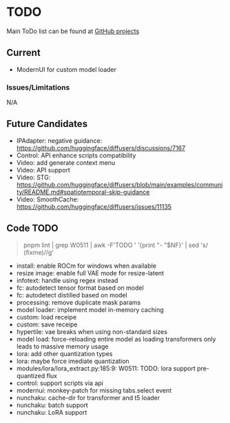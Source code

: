 # TODO

Main ToDo list can be found at [GitHub projects](https://github.com/users/vladmandic/projects)

## Current

- ModernUI for custom model loader

### Issues/Limitations

N/A

## Future Candidates

- IPAdapter: negative guidance: <https://github.com/huggingface/diffusers/discussions/7167>  
- Control: API enhance scripts compatibility  
- Video: add generate context menu  
- Video: API support  
- Video: STG: <https://github.com/huggingface/diffusers/blob/main/examples/community/README.md#spatiotemporal-skip-guidance>  
- Video: SmoothCache: https://github.com/huggingface/diffusers/issues/11135  

## Code TODO

> pnpm lint | grep W0511 | awk -F'TODO ' '{print "- "$NF}' | sed 's/ (fixme)//g'
 
- install: enable ROCm for windows when available
- resize image: enable full VAE mode for resize-latent
- infotext: handle using regex instead
- fc: autodetect tensor format based on model
- fc: autodetect distilled based on model
- processing: remove duplicate mask params
- model loader: implement model in-memory caching
- custom: load receipe
- custom: save receipe
- hypertile: vae breaks when using non-standard sizes
- model load: force-reloading entire model as loading transformers only leads to massive memory usage
- lora: add other quantization types
- lora: maybe force imediate quantization
- modules/lora/lora_extract.py:185:9: W0511: TODO: lora support pre-quantized flux
- control: support scripts via api
- modernui: monkey-patch for missing tabs.select event
- nunchaku: cache-dir for transformer and t5 loader
- nunchaku: batch support
- nunchaku: LoRA support
